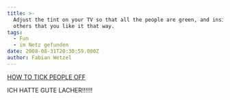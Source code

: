 ```yaml
---
title: >-
  Adjust the tint on your TV so that all the people are green, and insist to
  others that you like it that way.
tags:
  - Fun
  - im Netz gefunden
date: 2008-08-31T20:30:59.000Z
author: Fabian Wetzel
---
```


[HOW TO TICK PEOPLE OFF](http://artlung.com/smorgasborg/how_to_tick_people_off.shtml)

ICH HATTE GUTE LACHER!!!!!!


